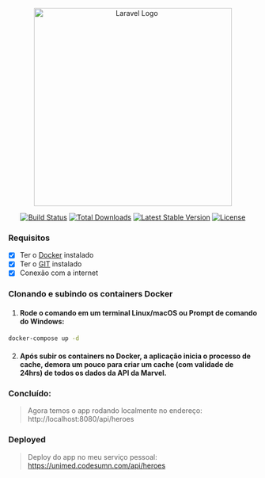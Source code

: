 <p align="center"><a href="https://laravel.com" target="_blank"><img src="https://raw.githubusercontent.com/laravel/art/master/logo-lockup/5%20SVG/2%20CMYK/1%20Full%20Color/laravel-logolockup-cmyk-red.svg" width="400" alt="Laravel Logo"></a></p>

<p align="center">
<a href="https://github.com/laravel/framework/actions"><img src="https://github.com/laravel/framework/workflows/tests/badge.svg" alt="Build Status"></a>
<a href="https://packagist.org/packages/laravel/framework"><img src="https://img.shields.io/packagist/dt/laravel/framework" alt="Total Downloads"></a>
<a href="https://packagist.org/packages/laravel/framework"><img src="https://img.shields.io/packagist/v/laravel/framework" alt="Latest Stable Version"></a>
<a href="https://packagist.org/packages/laravel/framework"><img src="https://img.shields.io/packagist/l/laravel/framework" alt="License"></a>
</p>

### Requisitos

- [x] Ter o [Docker](https://www.docker.com/) instalado
- [x] Ter o [GIT](https://git-scm.com/downloads) instalado
- [x] Conexão com a internet

### Clonando e subindo os containers Docker

1) #### Rode o comando em um terminal Linux/macOS ou Prompt de comando do Windows:

```sh
docker-compose up -d  
```

2) #### Após subir os containers no Docker, a aplicação inicia o processo de cache, demora um pouco para criar um cache (com validade de 24hrs) de todos os dados da API da Marvel.

### Concluído:
> Agora temos o app rodando localmente no endereço: http://localhost:8080/api/heroes

### Deployed 
> Deploy do app no meu serviço pessoal: https://unimed.codesumn.com/api/heroes
